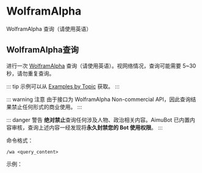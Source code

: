 # WolframAlpha

WolframAlpha 查询（请使用英语）


## WolframAlpha查询

进行一次 [WolframAlpha](https://www.wolframalpha.com/) 查询（请使用英语）。视网络情况，查询可能需要 5~30 秒，请勿重复查询。

::: tip
示例可以从 [Examples by Topic](https://www.wolframalpha.com/examples/) 获取。
:::

::: warning 注意
由于接口为 WolframAlpha Non-commercial API，因此查询结果禁止任何形式的商业使用。
:::

::: danger 警告
**绝对禁止**查询任何涉及人物、政治相关内容。AimuBot 已内置内容审核，查询上述内容一经发现将**永久封禁您的 Bot 使用权限**。
:::

命令格式：

```text
/wa <query_content>
```

示例：

<ClientOnly>
	<neko-box :messages="[
		{ position: 'right', msg: '/wa heart surface' },{ position: 'left', chain: [{ reply: '/wa heart surface' }, { img: '/images/WolframAlpha/1.webp' }] },{ position: 'right', msg: '/wa mass of sun' },{ position: 'left', chain: [{ reply: '/wa mass of sun' }, { img: '/images/WolframAlpha/2.webp' }] },{ position: 'right', msg: '/wa #1f1e33' },{ position: 'left', chain: [{ reply: '/wa #1f1e33' }, { img: '/images/WolframAlpha/3.webp' }] },
]">
	</neko-box>
</ClientOnly>

